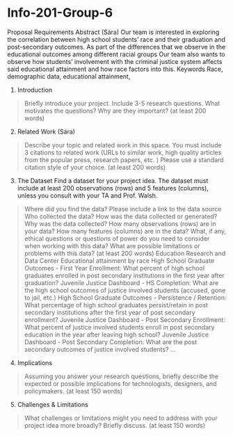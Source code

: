 # Info-201-Group-6
Proposal Requirements
Abstract (Sára)
Our team is interested in exploring the correlation between high school students’ race and their graduation and post-secondary outcomes. As part of the differences that we observe in the educational outcomes among different racial groups Our team also wants to observe how students’ involvement with the criminal justice system affects said educational attainment and how race factors into this.
Keywords
Race, demographic data, educational attainment, 
1. Introduction  
> Briefly introduce your project. Include 3-5 research questions. What motivates the questions? Why are they important? (at least 200 words) 
2. Related Work  (Sára)
> Describe your topic and related work in this space. You must include 3 citations to related work (URLs to similar work, high quality articles from the popular press, research papers, etc. ) Please use a standard citation style of your choice. (at least 200 words)
3. The Dataset
Find a dataset for your project idea. The dataset must include at least 200 observations (rows) and 5 features (columns), unless you consult with your TA and Prof. Walsh.
> Where did you find the data? Please include a link to the data source
> Who collected the data?
> How was the data collected or generated?
> Why was the data collected?
>How many observations (rows) are in your data?
> How many features (columns) are in the data?
> What, if any, ethical questions or questions of power do you need to consider when working with this data?
> What are possible limitations or problems with this data? (at least 200 words)
Education Research and Data Center
Educational attainment by race
High School Graduate Outcomes - First Year Enrollment:  What percent of high school graduates enrolled in post secondary institutions in the first year after graduation?
Juvenile Justice Dashboard - HS Completion: What are the high school outcomes of justice involved students (accused, gone to jail, etc.)
High School Graduate Outcomes - Persistence / Retention: What percentage of high school graduates persist/retain in post secondary institutions after the first year of post secondary enrollment?
Juvenile Justice Dashboard - Post Secondary Enrollment: What percent of justice involved students enroll in post secondary education in the year after leaving high school? 
Juvenile Justice Dashboard - Post Secondary Completion: What are the post secondary outcomes of justice involved students?
… 
4. Implications 
> Assuming you answer your research questions, briefly describe the expected or possible implications for technologists, designers, and policymakers. (at least 150 words)
5. Challenges & Limitations  
> What challenges or limitations might you need to address with your project idea more broadly? Briefly discuss. (at least 150 words)
